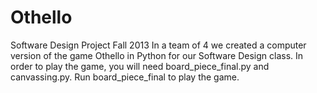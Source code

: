 Othello
=======

Software Design Project Fall 2013
In a team of 4 we created a computer version of the game Othello in Python for our Software Design class. In order to play the game, you will need board_piece_final.py and canvassing.py. Run board_piece_final to play the game. 
